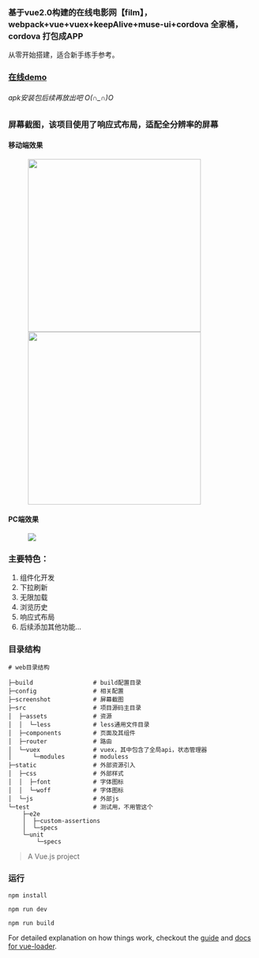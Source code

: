### 基于vue2.0构建的在线电影网【film】，webpack+vue+vuex+keepAlive+muse-ui+cordova 全家桶，cordova 打包成APP

从零开始搭建，适合新手练手参考。

### [在线demo](http://www.66re.cn/movie)   
###### apk安装包后续再放出吧 O(∩_∩)O

### 屏幕截图，该项目使用了响应式布局，适配全分辨率的屏幕
#### 移动端效果
<figure class="half">
    <img src="https://raw.githubusercontent.com/kang558/vue-movie/master/screenshot/01.png" width="350">
    <img src="https://raw.githubusercontent.com/kang558/vue-movie/master/screenshot/03.png" width="350">
</figure>

#### PC端效果
<figure class="center">
    <img src="https://raw.githubusercontent.com/kang558/vue-movie/master/screenshot/pc.png">
</figure>

### 主要特色：

1. 组件化开发
2. 下拉刷新
3. 无限加载
4. 浏览历史
5. 响应式布局
6. 后续添加其他功能...

### 目录结构
```
# web目录结构

├─build                 # build配置目录
├─config                # 相关配置
├─screenshot            # 屏幕截图
├─src                   # 项目源码主目录	
│  ├─assets             # 资源
│  │  └─less            # less通用文件目录
│  ├─components         # 页面及其组件
│  ├─router             # 路由
│  └─vuex               # vuex，其中包含了全局api，状态管理器
│      └─modules        # moduless
├─static                # 外部资源引入
│  ├─css                # 外部样式
│  │  ├─font            # 字体图标
│  │  └─woff            # 字体图标
│  └─js                 # 外部js	
└─test                  # 测试用，不用管这个
    ├─e2e
    │  ├─custom-assertions
    │  └─specs
    └─unit
        └─specs

```

> A Vue.js project

### 运行 

```
npm install

npm run dev

npm run build

```

For detailed explanation on how things work, checkout the [guide](http://vuejs-templates.github.io/webpack/) and [docs for vue-loader](http://vuejs.github.io/vue-loader).
